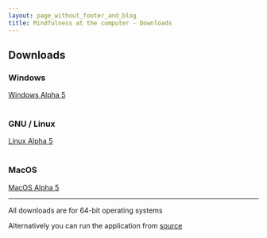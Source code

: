 ```yaml
---
layout: page_without_footer_and_blog
title: Mindfulness at the computer - Downloads
---
```

## Downloads

### Windows

<div class="row">
    <div class="6u 12u$(small)">
        <a href="https://github.com/mindfulness-at-the-computer/mindfulness-at-the-computer/releases/download/v1.0.0-alpha.5/mindfulness-at-the-computer_alpha5_windows-64_build1.zip" class="button special fit icon fa-download">Windows Alpha 5</a>
    </div>
</div>
<br />

### GNU / Linux

<div class="row">
    <div class="6u 12u$(small)">
        <a href="https://github.com/mindfulness-at-the-computer/mindfulness-at-the-computer/releases/download/v1.0.0-alpha.5/mindfulness-at-the-computer_alpha5_linux-64_build2.tar.gz" class="button special fit icon fa-download">Linux Alpha 5</a>
    </div>
</div>
<br />

### MacOS

<div class="row">
    <div class="6u 12u$(small)">
        <a href="https://github.com/mindfulness-at-the-computer/mindfulness-at-the-computer/releases/download/v1.0.0-alpha.5/mindfulness-at-the-computer_alpha5_macos.dmg" class="button special fit icon fa-download">MacOS Alpha 5</a>
    </div>
</div>

<hr />

All downloads are for 64-bit operating systems

Alternatively you can run the application from [source](https://github.com/mindfulness-at-the-computer/mindfulness-at-the-computer/blob/master/docs/howto/running-from-source.md)
